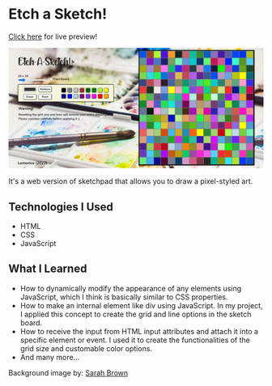 # Etch a Sketch!

[Click here](https://lemonice888.github.io/etch-a-sketch) for live preview!

![review](images/screenshot.png)

It's a web version of sketchpad that allows you to draw a pixel-styled art.

## Technologies I Used
* HTML
* CSS
* JavaScript

## What I Learned
* How to dynamically modify the appearance of any elements using JavaScript, which I think is basically similar to CSS properties.
* How to make an internal element like div using JavaScript. In my project, I applied this concept to create the grid and line options in the sketch board.
* How to receive the input from HTML input attributes and attach it into a specific element or event. I used it to create the functionalities of the grid size and customable color options.
* And many more...

Background image by: [Sarah Brown](https://unsplash.com/photos/Yova_ho8NhU)
